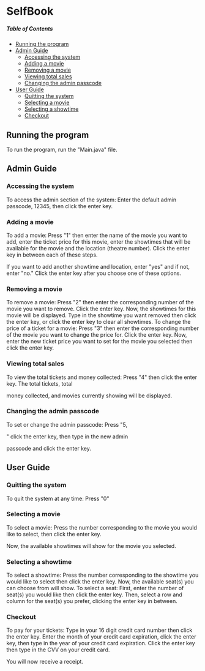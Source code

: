 # SelfBook

##### Table of Contents  
- [Running the program](#running-the-program)
- [Admin Guide](#admin-guide)
    - [Accessing the system](#accessing-the-system)
    - [Adding a movie](#adding-a-movie)
    - [Removing a movie](#removing-a-movie)
    - [Viewing total sales](#viewing-total-sales)
    - [Changing the admin passcode](#changing-the-admin-passcode)
- [User Guide](#user-guide)
    - [Quitting the system](#quitting-the-system)
    - [Selecting a movie](#selecting-a-movie)
    - [Selecting a showtime](#selecting-a-showtime)
    - [Checkout](#checkout)


## Running the program 
To run the program, run the "Main.java" file. 

## Admin Guide 

### Accessing the system
To access the admin section of the system:
Enter the default admin passcode, 12345, then click the
enter key.

### Adding a movie
To add a movie:
Press "1" then enter the name of the movie you want to
add, enter the ticket price for this movie, enter the
showtimes that will be available for the movie and the
location (theatre number). Click the enter key in between
each of these steps.

If you want to add another showtime and location, enter
"yes" and if not, enter "no." Click the enter key after you
choose one of these options.

### Removing a movie
To remove a movie:
Press "2" then enter the corresponding number of the
movie you want to remove. Click the enter key. Now, the
showtimes for this movie will be displayed. Type in the
showtime you want removed then click the enter key, or
click the enter key to clear all showtimes.
To change the price of a ticket for a movie:
Press "3" then enter the corresponding number of the
movie you want to change the price for. Click the enter
key. Now, enter the new ticket price you want to set for
the movie you selected then click the enter key.

### Viewing total sales 
To view the total tickets and money collected:
Press "4" then click the enter key. The total tickets, total

money collected, and movies currently showing will be
displayed.

### Changing the admin passcode
To set or change the admin passcode:
Press "5,

" click the enter key, then type in the new admin

passcode and click the enter key.

## User Guide 

### Quitting the system
To quit the system at any time:
Press "0"

### Selecting a movie
To select a movie:
Press the number corresponding to the movie you would
like to select, then click the enter key.

Now, the available showtimes will show for the movie you
selected.

### Selecting a showtime
To select a showtime:
Press the number corresponding to the showtime you
would like to select then click the enter key.
Now, the available seat(s) you can choose from will show.
To select a seat:
First, enter the number of seat(s) you would like then click
the enter key.
Then, select a row and column for the seat(s) you prefer,
clicking the enter key in between.

### Checkout
To pay for your tickets:
Type in your 16 digit credit card number then click the
enter key.
Enter the month of your credit card expiration, click the
enter key, then type in the year of your credit card
expiration.
Click the enter key then type in the CVV on your credit
card.

You will now receive a receipt.
